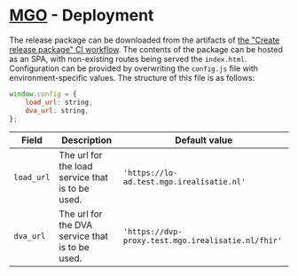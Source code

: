 # [MGO] - Deployment

The release package can be downloaded from the artifacts of [the "Create release package" CI workflow][github-artifact].
The contents of the package can be hosted as an SPA, with non-existing routes being served the `index.html`.
Configuration can be provided by overwriting the `config.js` file with environment-specific values. The structure of this file is as follows:

```js
window.config = {
    load_url: string,
    dva_url: string,
};
```

| Field      | Description                                      | Default value                                      |
| ---------- | ------------------------------------------------ | -------------------------------------------------- |
| `load_url` | The url for the load service that is to be used. | `'https://lo-ad.test.mgo.irealisatie.nl'`          |
| `dva_url`  | The url for the DVA service that is to be used.  | `'https://dvp-proxy.test.mgo.irealisatie.nl/fhir'` |

[MGO]: ../README.md
[github-artifact]: https://github.com/minvws/nl-mgo-app-web-private/actions/workflows/package.yml
